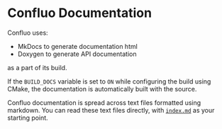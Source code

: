 # Confluo Documentation

Confluo uses:

* MkDocs to generate documentation html
* Doxygen to generate API documentation

as a part of its build. 

If the `BUILD_DOCS` variable is set to `ON` while configuring the
build using CMake, the documentation is automatically built with the source.

Confluo documentation is spread across text files formatted using markdown. You
can read these text files directly, with [`index.md`](src/index.md) as your 
starting point.
